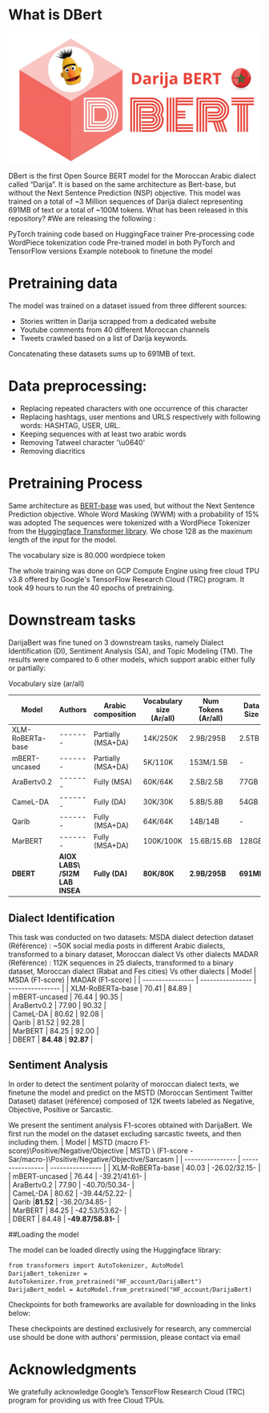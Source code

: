 # What is DBert
<p align="center">
  <img  src="./Logo.jpeg">
</p>
DBert is the first Open Source BERT model for the Moroccan Arabic dialect called “Darija”. It is based on the same architecture as Bert-base, but without the Next Sentence Prediction (NSP) objective. This model was trained on a total of ~3 Million sequences of Darija dialect representing 691MB of text or a total of ~100M tokens.
What has been released in this repository?
#We are releasing the following :

PyTorch training code based on HuggingFace trainer 
Pre-processing code
WordPiece tokenization code
Pre-trained model in both PyTorch and TensorFlow versions
Example notebook to finetune the model

# Pretraining data

The model was trained on a dataset issued from three different sources:
* Stories written in Darija scrapped from a dedicated website
* Youtube comments from 40 different Moroccan channels
* Tweets crawled based on a list of Darija keywords. 

Concatenating these datasets sums up to 691MB of text.

# Data preprocessing: 

* Replacing repeated characters with one occurrence of this character
* Replacing hashtags, user mentions and URLS respectively with following words: HASHTAG, USER, URL. 
* Keeping sequences with at least two arabic words
* Removing Tatweel character '\\u0640'
* Removing diacritics
# Pretraining Process

Same architecture as  [BERT-base](https://arxiv.org/pdf/1810.04805.pdf) was used, but without the Next Sentence Prediction objective.
Whole Word Masking (WWM)  with a probability of 15% was adopted
The sequences were tokenized with a WordPiece Tokenizer from the [Huggingface Transformer library](https://huggingface.co/transformers/). We chose 128 as the maximum length of the input for the model.

The vocabulary size is 80.000 wordpiece token

The whole training was done on GCP Compute Engine using free cloud TPU v3.8 offered by Google's TensorFlow Research Cloud (TRC) program. It took 49 hours to run the 40 epochs of pretraining.

# Downstream tasks 

DarijaBert was fine tuned on 3 downstream tasks, namely Dialect Identification (DI), Sentiment Analysis (SA), and Topic Modeling (TM). The results were compared to 6 other models, which support arabic either fully or partially:

Vocabulary size (ar/all)



| Model            | Authors  | Arabic composition | Vocabulary size (Ar/all) | Num Tokens (Ar/all) | Data Size | Num of parameters | Num of Steps | 
| ---------------- | -------  | ------------------ | ------------------------ | ------------------- | --------- | ----------------- | ------------ | 
| XLM-RoBERTa-base | -------  | Partially (MSA+DA) | 14K/250K                 | 2.9B/295B           |  2.5TB    | 278M              | -            | 
| mBERT-uncased    | -------  | Partially (MSA+DA) | 5K/110K                  | 153M/1.5B           | -         | 167M              | -            | 
| AraBertv0.2      | -------  | Fully (MSA)        | 60K/64K                  | 2.5B/2.5B           |  77GB     | 136M              | 3M           | 
| CameL-DA         | -------  | Fully (DA)         | 30K/30K                  | 5.8B/5.8B           |  54GB     | 109M              | 1M           | 
| Qarib            | -------  | Fully (MSA+DA)     | 64K/64K                  | 14B/14B             |  -        | 135M              | 10M          | 
| MarBERT          | -------  | Fully (MSA+DA)     | 100K/100K                | 15.6B/15.6B         |  128GB    | 163M              | 17M          | 
| **DBERT**            | **AIOX LABS\ /SI2M LAB INSEA**  | **Fully (DA)** | **80K/80K**       | **2.9B/295B**           |  **691MB**    | **147M**              | **235k**            | 

## Dialect Identification

This task was conducted on two datasets:
MSDA dialect detection dataset (Référence) : ~50K social media posts in different Arabic dialects, transformed to a binary dataset, Moroccan dialect Vs other dialects
MADAR (Référence) :  112K sequences in 25 dialects, transformed to a binary dataset, Moroccan dialect (Rabat and Fes cities)  Vs other dialects
| Model            | MSDA (F1-score)  | MADAR (F1-score) | 
| ---------------- | ---------------- | ---------------- | 
| XLM-RoBERTa-base | 70.41  | 84.89 |  
| mBERT-uncased    | 76.44  | 90.35 |   
| AraBertv0.2      | 77.90  | 90.32 |  
| CameL-DA         | 80.62  | 92.08 |   
| Qarib            | 81.52  | 92.28 |   
| MarBERT          | 84.25  | 92.00 |   
| DBERT            | **84.48** | **92.87** | 
## Sentiment Analysis

In order to detect the sentiment polarity of moroccan dialect texts, we finetune the model and predict on the MSTD (Moroccan Sentiment Twitter Dataset) dataset (référence) composed of  12K tweets labeled as Negative, Objective, Positive or Sarcastic.

We present the sentiment analysis F1-scores obtained with DarijaBert. We first run the model on the dataset excluding sarcastic tweets, and then including them.
| Model            | MSTD \(macro F1-score)\Positive/Negative/Objective | MSTD \ (F1-score -Sar/macro-)\Positive/Negative/Objective/Sarcasm | 
| ---------------- | ---------------- | ---------------- | 
| XLM-RoBERTa-base | 40.03  | -26.02/32.15- |  
| mBERT-uncased    | 76.44  | -39.21/41.61- |   
| AraBertv0.2      | 77.90  | -40.70/50.34- |  
| CameL-DA         | 80.62  | -39.44/52.22- |   
| Qarib            |**81.52**  | -36.20/34.85- |   
| MarBERT          | 84.25  | -42.53/53.62- |   
| DBERT            |  84.48   | **-49.87/58.81-** | 

##Loading the model

The model can be loaded directly using the Huggingface library:
```
from transformers import AutoTokenizer, AutoModel
DarijaBert_tokenizer = AutoTokenizer.from_pretrained("HF_account/DarijaBert")
DarijaBert_model = AutoModel.from_pretrained("HF_account/DarijaBert)
```

Checkpoints for both frameworks are available for downloading in the links below:
 
These checkpoints are destined exclusively for research, any commercial use should be done with authors’ permission, please contact via email

# Acknowledgments
We gratefully acknowledge Google’s TensorFlow Research Cloud (TRC) program for providing us with free Cloud TPUs.
 
